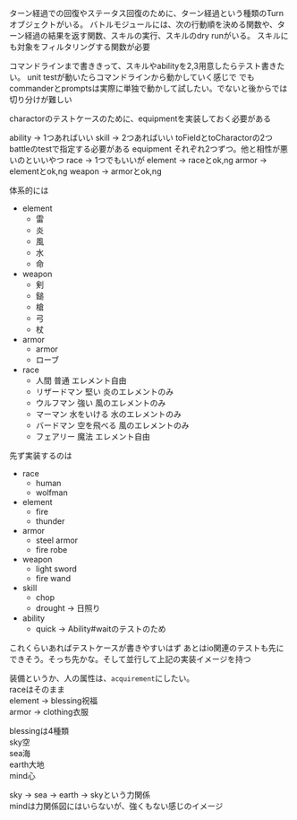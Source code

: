ターン経過での回復やステータス回復のために、ターン経過という種類のTurnオブジェクトがいる。
バトルモジュールには、次の行動順を決める関数や、ターン経過の結果を返す関数、スキルの実行、スキルのdry runがいる。
スキルにも対象をフィルタリングする関数が必要

コマンドラインまで書ききって、スキルやabilityを2,3用意したらテスト書きたい。
unit testが動いたらコマンドラインから動かしていく感じで
でもcommanderとpromptsは実際に単独で動かして試したい。でないと後からでは切り分けが難しい


charactorのテストケースのために、equipmentを実装しておく必要がある

ability
  -> 1つあればいい
skill
  -> 2つあればいい
      toFieldとtoCharactorの2つ
      battleのtestで指定する必要がある
equipment
  それぞれ2つずつ。他と相性が悪いのといいやつ
  race
    -> 1つでもいいが
  element
    -> raceとok,ng
  armor
    -> elementとok,ng
  weapon
    -> armorとok,ng


体系的には
- element
  - 雷
  - 炎
  - 風
  - 水
  - 命
- weapon
  - 剣
  - 鎚
  - 槍
  - 弓
  - 杖
- armor
  - armor
  - ローブ
- race
  - 人間
    普通
    エレメント自由
  - リザードマン
    堅い
    炎のエレメントのみ
  - ウルフマン
    強い
    風のエレメントのみ
  - マーマン
    水をいける
    水のエレメントのみ
  - バードマン
    空を飛べる
    風のエレメントのみ
  - フェアリー
    魔法
    エレメント自由

先ず実装するのは
- race
  - human
  - wolfman
- element
  - fire
  - thunder
- armor
  - steel armor
  - fire robe
- weapon
  - light sword
  - fire wand
- skill
  - chop
  - drought -> 日照り
- ability
  - quick -> Ability#waitのテストのため

これくらいあればテストケースが書きやすいはず
あとはio関連のテストも先にできそう。そっち先かな。そして並行して上記の実装イメージを持つ

装備というか、人の属性は、`acquirement`にしたい。  
raceはそのまま  
element -> blessing祝福  
armor -> clothing衣服  

blessingは4種類  
sky空  
sea海  
earth大地  
mind心  

sky -> sea -> earth -> skyという力関係  
mindは力関係図にはいらないが、強くもない感じのイメージ

